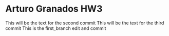 # Arturo Granados HW3
This will be the text for the second commit
This will be the text for the third commit
This is the first_branch edit and commit
